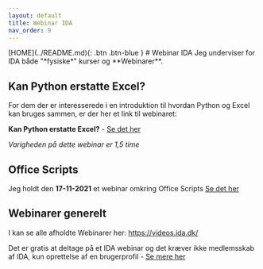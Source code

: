```yaml
---
layout: default
title: Webinar IDA
nav_order: 9
---
```

<span class="fs-1">
[HOME](../README.md){: .btn .btn-blue }
</span>
# Webinar IDA
Jeg underviser for IDA både "*fysiske*" kurser og **Webinarer**.

## Kan Python erstatte Excel?
For dem der er interesserede i en introduktion til hvordan Python og Excel kan bruges sammen, er der her et link til webinaret:

**Kan Python erstatte Excel?** - [Se det her](https://videos.ida.dk/media/Kan+Python+erstatte+ExcelF/1_oy9w06wj)

*Varigheden på dette webinar er 1,5 time*

## Office Scripts
Jeg holdt den **17-11-2021** et webinar omkring Office Scripts [Se det her](https://videos.ida.dk/media/Introduktion%20til%20Excel%20Online%20Scripts%20/1_4orkvtd6)


## Webinarer generelt
I kan se alle afholdte Webinarer her: https://videos.ida.dk/

Det er gratis at deltage på et IDA webinar og det kræver ikke medlemsskab af IDA, kun oprettelse af en brugerprofil - [Se mere her](https://ida.dk/soeg#?cludoquery=webinar&cludoCategory=Arrangementer%20og%20kurser&cludoCourseCategory=Webinar&cludoStatus=Afholdes,Venteliste&cludopage=3&cludoinputtype=standard)
